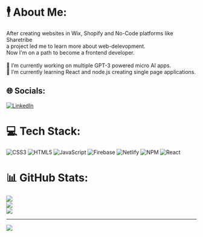 # 🕴️ About Me:
After creating websites in Wix, Shopify and No-Code platforms like Sharetribe<br>a project led me to learn more about web-delevopment.<br>Now I'm on a path to become a frontend developer.<br><br>🔭 I’m currently working on multiple GPT-3 powered micro AI apps.<br>🌱 I’m currently learning React and node.js creating single page applications.


## 🌐 Socials:
[![LinkedIn](https://img.shields.io/badge/LinkedIn-%230077B5.svg?logo=linkedin&logoColor=white)](https://linkedin.com/in/hergelink) 

# 💻 Tech Stack:
![CSS3](https://img.shields.io/badge/css3-%231572B6.svg?style=for-the-badge&logo=css3&logoColor=white) ![HTML5](https://img.shields.io/badge/html5-%23E34F26.svg?style=for-the-badge&logo=html5&logoColor=white) ![JavaScript](https://img.shields.io/badge/javascript-%23323330.svg?style=for-the-badge&logo=javascript&logoColor=%23F7DF1E) ![Firebase](https://img.shields.io/badge/firebase-%23039BE5.svg?style=for-the-badge&logo=firebase) ![Netlify](https://img.shields.io/badge/netlify-%23000000.svg?style=for-the-badge&logo=netlify&logoColor=#00C7B7) ![NPM](https://img.shields.io/badge/NPM-%23000000.svg?style=for-the-badge&logo=npm&logoColor=white) ![React](https://img.shields.io/badge/react-%2320232a.svg?style=for-the-badge&logo=react&logoColor=%2361DAFB)
# 📊 GitHub Stats:
![](https://github-readme-stats.vercel.app/api?username=hergelink&theme=dark&hide_border=false&include_all_commits=false&count_private=false)<br/>
![](https://github-readme-streak-stats.herokuapp.com/?user=hergelink&theme=dark&hide_border=false)<br/>
![](https://github-readme-stats.vercel.app/api/top-langs/?username=hergelink&theme=dark&hide_border=false&include_all_commits=false&count_private=false&layout=compact)

---
[![](https://visitcount.itsvg.in/api?id=hergelink&icon=0&color=0)](https://visitcount.itsvg.in)

<!-- Proudly created with GPRM ( https://gprm.itsvg.in ) -->
